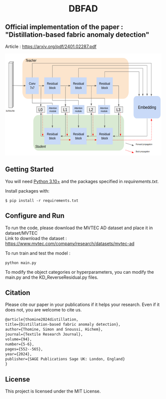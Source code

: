<p align="center">
  <h1><center> DBFAD </center></h1>
</p>

## Official implementation of the paper : "Distillation-based fabric anomaly detection"
Article : https://arxiv.org/pdf/2401.02287.pdf


<p align="center">
  <img width="700" height="330" src="images/DistillBased.png">
</p>



## Getting Started

You will need [Python 3.10+](https://www.python.org/downloads) and the packages specified in _requirements.txt_.

Install packages with:

```
$ pip install -r requirements.txt
```

## Configure and Run
To run the code, please download the MVTEC AD dataset and place it in dataset/MVTEC  
Link to download the dataset : https://www.mvtec.com/company/research/datasets/mvtec-ad 

To run train and test the model : 
```
python main.py 
```
To modify the object categories or hyperparameters, you can modify the main.py and the KD_ReverseResidual.py files.

## Citation
Please cite our paper in your publications if it helps your research. Even if it does not, you are welcome to cite us.

    @article{thomine2024distillation,
    title={Distillation-based fabric anomaly detection},
    author={Thomine, Simon and Snoussi, Hichem},
    journal={Textile Research Journal},
    volume={94},
    number={5-6},
    pages={552--565},
    year={2024},
    publisher={SAGE Publications Sage UK: London, England}
    }


## License

This project is licensed under the MIT License.